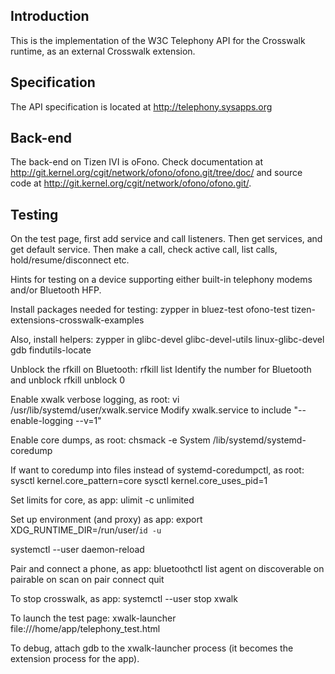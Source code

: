 ## Introduction
This is the implementation of the W3C Telephony API for the Crosswalk runtime,
as an external Crosswalk extension.

## Specification
The API specification is located at http://telephony.sysapps.org

## Back-end
The back-end on Tizen IVI is oFono. Check documentation at
http://git.kernel.org/cgit/network/ofono/ofono.git/tree/doc/
and source code at
http://git.kernel.org/cgit/network/ofono/ofono.git/.

## Testing
On the test page, first add service and call listeners.
Then get services, and get default service.
Then make a call, check active call, list calls, hold/resume/disconnect etc.

Hints for testing on a device supporting either built-in telephony modems
and/or Bluetooth HFP.

Install packages needed for testing:
zypper in bluez-test ofono-test tizen-extensions-crosswalk-examples

Also, install helpers:
zypper in glibc-devel glibc-devel-utils linux-glibc-devel gdb findutils-locate

Unblock the rfkill on Bluetooth:
rfkill list
Identify the number for Bluetooth and unblock
rfkill unblock 0

Enable xwalk verbose logging, as root:
vi /usr/lib/systemd/user/xwalk.service
Modify xwalk.service to include "--enable-logging --v=1"

Enable core dumps, as root:
chsmack -e System /lib/systemd/systemd-coredump

If want to coredump into files instead of systemd-coredumpctl, as root:
sysctl kernel.core_pattern=core
sysctl kernel.core_uses_pid=1

Set limits for core, as app:
ulimit -c unlimited

Set up environment (and proxy) as app:
export XDG_RUNTIME_DIR=/run/user/`id -u`

systemctl --user daemon-reload

Pair and connect a phone, as app:
bluetoothctl
 list
 agent on
 discoverable on
 pairable on
 scan on
 pair <device>
 connect <device>
 quit

To stop crosswalk, as app:
systemctl --user stop xwalk

To launch the test page:
xwalk-launcher file:///home/app/telephony_test.html

To debug, attach gdb to the xwalk-launcher process (it becomes the extension
process for the app).
